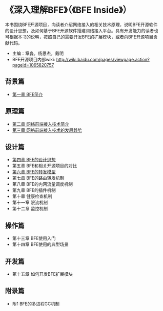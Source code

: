 # 《深入理解BFE》（《BFE Inside》）
本书围绕BFE开源项目，向读者介绍网络接入的相关技术原理，说明BFE开源软件的设计思想，及如何基于BFE开源软件搭建网络接入平台。具有开发能力的读者也可根据本书的说明，按照自己的需要开发BFE的扩展模块，或者向BFE开源项目贡献代码。

+ 主编：章淼，杨思杰，戴明
+ BFE开源项目内部wiki: http://wiki.baidu.com/pages/viewpage.action?pageId=1065820757

## 背景篇
+ [第一章 BFE简介](./background/what-is-bfe.md)

## 原理篇
+ [第二章 网络前端接入技术简介](./frontend_principle/introduction/introduction.md)
+ [第三章 网络前端接入技术的发展趋势](./frontend_principle/trend/trend.md)

## 设计篇
+ [第四章 BFE的设计思想](./design/ideas/ideas.md)
+ 第五章 BFE和相关开源项目的对比
+ [第六章 BFE的转发模型](./design/model/model.md)
+ 第七章 BFE的路由转发机制
+ 第八章 BFE的内网流量调度机制
+ 第九章 BFE的插件机制
+ 第十章 健康检查机制
+ 第十一章 限流机制
+ 第十二章 监控机制

## 操作篇
+ 第十三章 BFE使用入门
+ 第十四章 BFE使用的典型场景

## 开发篇
+ 第十五章 如何开发BFE扩展模块


## 附录篇
+ 附1 BFE的多进程GC机制